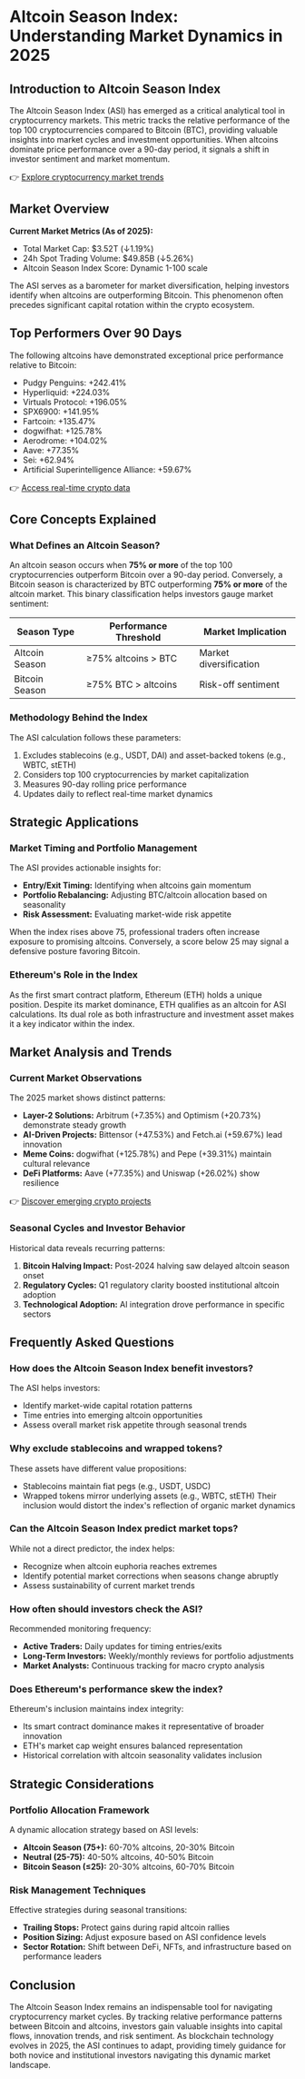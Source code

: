 # Altcoin Season Index: Understanding Market Dynamics in 2025

## Introduction to Altcoin Season Index

The Altcoin Season Index (ASI) has emerged as a critical analytical tool in cryptocurrency markets. This metric tracks the relative performance of the top 100 cryptocurrencies compared to Bitcoin (BTC), providing valuable insights into market cycles and investment opportunities. When altcoins dominate price performance over a 90-day period, it signals a shift in investor sentiment and market momentum.

👉 [Explore cryptocurrency market trends](https://bit.ly/okx_welcome)

## Market Overview

**Current Market Metrics (As of 2025):**
- Total Market Cap: $3.52T (↓1.19%)
- 24h Spot Trading Volume: $49.85B (↓5.26%)
- Altcoin Season Index Score: Dynamic 1-100 scale

The ASI serves as a barometer for market diversification, helping investors identify when altcoins are outperforming Bitcoin. This phenomenon often precedes significant capital rotation within the crypto ecosystem.

## Top Performers Over 90 Days

The following altcoins have demonstrated exceptional price performance relative to Bitcoin:

- Pudgy Penguins: +242.41%
- Hyperliquid: +224.03%
- Virtuals Protocol: +196.05%
- SPX6900: +141.95%
- Fartcoin: +135.47%
- dogwifhat: +125.78%
- Aerodrome: +104.02%
- Aave: +77.35%
- Sei: +62.94%
- Artificial Superintelligence Alliance: +59.67%

👉 [Access real-time crypto data](https://bit.ly/okx_welcome)

## Core Concepts Explained

### What Defines an Altcoin Season?

An altcoin season occurs when **75% or more** of the top 100 cryptocurrencies outperform Bitcoin over a 90-day period. Conversely, a Bitcoin season is characterized by BTC outperforming **75% or more** of the altcoin market. This binary classification helps investors gauge market sentiment:

| Season Type | Performance Threshold | Market Implication |
|-------------|------------------------|---------------------|
| Altcoin Season | ≥75% altcoins > BTC | Market diversification |
| Bitcoin Season | ≥75% BTC > altcoins | Risk-off sentiment |

### Methodology Behind the Index

The ASI calculation follows these parameters:
1. Excludes stablecoins (e.g., USDT, DAI) and asset-backed tokens (e.g., WBTC, stETH)
2. Considers top 100 cryptocurrencies by market capitalization
3. Measures 90-day rolling price performance
4. Updates daily to reflect real-time market dynamics

## Strategic Applications

### Market Timing and Portfolio Management

The ASI provides actionable insights for:
- **Entry/Exit Timing:** Identifying when altcoins gain momentum
- **Portfolio Rebalancing:** Adjusting BTC/altcoin allocation based on seasonality
- **Risk Assessment:** Evaluating market-wide risk appetite

When the index rises above 75, professional traders often increase exposure to promising altcoins. Conversely, a score below 25 may signal a defensive posture favoring Bitcoin.

### Ethereum's Role in the Index

As the first smart contract platform, Ethereum (ETH) holds a unique position. Despite its market dominance, ETH qualifies as an altcoin for ASI calculations. Its dual role as both infrastructure and investment asset makes it a key indicator within the index.

## Market Analysis and Trends

### Current Market Observations

The 2025 market shows distinct patterns:
- **Layer-2 Solutions:** Arbitrum (+7.35%) and Optimism (+20.73%) demonstrate steady growth
- **AI-Driven Projects:** Bittensor (+47.53%) and Fetch.ai (+59.67%) lead innovation
- **Meme Coins:** dogwifhat (+125.78%) and Pepe (+39.31%) maintain cultural relevance
- **DeFi Platforms:** Aave (+77.35%) and Uniswap (+26.02%) show resilience

👉 [Discover emerging crypto projects](https://bit.ly/okx_welcome)

### Seasonal Cycles and Investor Behavior

Historical data reveals recurring patterns:
1. **Bitcoin Halving Impact:** Post-2024 halving saw delayed altcoin season onset
2. **Regulatory Cycles:** Q1 regulatory clarity boosted institutional altcoin adoption
3. **Technological Adoption:** AI integration drove performance in specific sectors

## Frequently Asked Questions

### How does the Altcoin Season Index benefit investors?

The ASI helps investors:
- Identify market-wide capital rotation patterns
- Time entries into emerging altcoin opportunities
- Assess overall market risk appetite through seasonal trends

### Why exclude stablecoins and wrapped tokens?

These assets have different value propositions:
- Stablecoins maintain fiat pegs (e.g., USDT, USDC)
- Wrapped tokens mirror underlying assets (e.g., WBTC, stETH)
Their inclusion would distort the index's reflection of organic market dynamics

### Can the Altcoin Season Index predict market tops?

While not a direct predictor, the index helps:
- Recognize when altcoin euphoria reaches extremes
- Identify potential market corrections when seasons change abruptly
- Assess sustainability of current market trends

### How often should investors check the ASI?

Recommended monitoring frequency:
- **Active Traders:** Daily updates for timing entries/exits
- **Long-Term Investors:** Weekly/monthly reviews for portfolio adjustments
- **Market Analysts:** Continuous tracking for macro crypto analysis

### Does Ethereum's performance skew the index?

Ethereum's inclusion maintains index integrity:
- Its smart contract dominance makes it representative of broader innovation
- ETH's market cap weight ensures balanced representation
- Historical correlation with altcoin seasonality validates inclusion

## Strategic Considerations

### Portfolio Allocation Framework

A dynamic allocation strategy based on ASI levels:
- **Altcoin Season (75+):** 60-70% altcoins, 20-30% Bitcoin
- **Neutral (25-75):** 40-50% altcoins, 40-50% Bitcoin
- **Bitcoin Season (≤25):** 20-30% altcoins, 60-70% Bitcoin

### Risk Management Techniques

Effective strategies during seasonal transitions:
- **Trailing Stops:** Protect gains during rapid altcoin rallies
- **Position Sizing:** Adjust exposure based on ASI confidence levels
- **Sector Rotation:** Shift between DeFi, NFTs, and infrastructure based on performance leaders

## Conclusion

The Altcoin Season Index remains an indispensable tool for navigating cryptocurrency market cycles. By tracking relative performance patterns between Bitcoin and altcoins, investors gain valuable insights into capital flows, innovation trends, and risk sentiment. As blockchain technology evolves in 2025, the ASI continues to adapt, providing timely guidance for both novice and institutional investors navigating this dynamic market landscape.